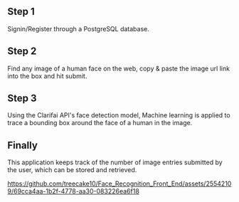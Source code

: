 ## Step 1

Signin/Register through a PostgreSQL database.

## Step 2

Find any image of a human face on the web, copy & paste the image url link into the box and hit submit. 

## Step 3 

Using the Clarifai API's face detection model, Machine learning is applied to trace a bounding box around the face of a human in the image.

## Finally

This application keeps track of the number of image entries submitted by the user, which can be stored and retrieved. 

https://github.com/treecake10/Face_Recognition_Front_End/assets/25542109/69cca4aa-1b2f-4778-aa30-083226ea6f18

